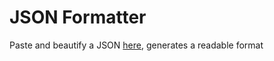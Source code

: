 # JSON Formatter

Paste and beautify a JSON [here](https://garimakapila.github.io/json-formatter/), generates a readable format